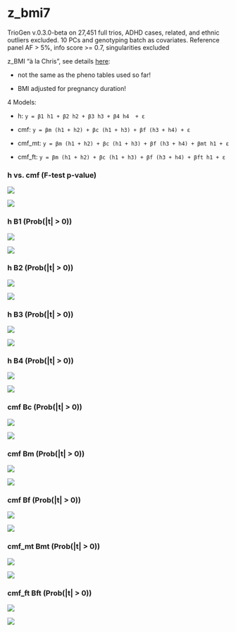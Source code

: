 # z_bmi7


TrioGen v.0.3.0-beta on 27,451 full trios, ADHD cases, related, and ethnic outliers excluded. 10 PCs and genotyping batch as covariates. Reference panel AF > 5%, info score >= 0.7, singularities excluded

z_BMI “à la Chris”, see details [here](../pheno/plots.md):

- not the same as the pheno tables used so far!

- BMI adjusted for pregnancy duration!


4 Models:

- h: `y = β1 h1 + β2 h2 + β3 h3 + β4 h4  + ε`

- cmf: `y = βm (h1 + h2) + βc (h1 + h3) + βf (h3 + h4) + ε`

- cmf_mt: `y = βm (h1 + h2) + βc (h1 + h3) + βf (h3 + h4) + βmt h1 + ε`

- cmf_ft: `y = βm (h1 + h2) + βc (h1 + h3) + βf (h3 + h4) + βft h1 + ε`


### h vs. cmf (F-test p-value)

![](z_bmi7_cmf_h_p_MH.png)

![](z_bmi7_cmf_h_p_QQ.png)


### h B1 (Prob(|t| > 0))

![](z_bmi7_h_B1_p_MH.png)

![](z_bmi7_h_B1_p_QQ.png)


### h B2 (Prob(|t| > 0))

![](z_bmi7_h_B2_p_MH.png)

![](z_bmi7_h_B2_p_QQ.png)


### h B3 (Prob(|t| > 0))

![](z_bmi7_h_B3_p_MH.png)

![](z_bmi7_h_B3_p_QQ.png)


### h B4 (Prob(|t| > 0))

![](z_bmi7_h_B4_p_MH.png)

![](z_bmi7_h_B4_p_QQ.png)


### cmf Bc (Prob(|t| > 0))

![](z_bmi7_cmf_Bc_p_MH.png)

![](z_bmi7_cmf_Bc_p_QQ.png)


### cmf Bm (Prob(|t| > 0))

![](z_bmi7_cmf_Bm_p_MH.png)

![](z_bmi7_cmf_Bm_p_QQ.png)


### cmf Bf (Prob(|t| > 0))

![](z_bmi7_cmf_Bf_p_MH.png)

![](z_bmi7_cmf_Bf_p_QQ.png)


### cmf_mt Bmt (Prob(|t| > 0))

![](z_bmi7_cmf_mt_Bmt_p_MH.png)

![](z_bmi7_cmf_mt_Bmt_p_QQ.png)


### cmf_ft Bft (Prob(|t| > 0))

![](z_bmi7_cmf_ft_Bft_p_MH.png)

![](z_bmi7_cmf_ft_Bft_p_QQ.png)

